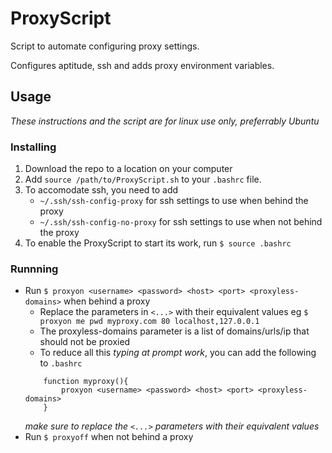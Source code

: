 ProxyScript
===========

Script to automate configuring proxy settings.

Configures aptitude, ssh and adds proxy environment variables.

Usage
-----

*These instructions and the script are for linux use only, preferrably Ubuntu*

### Installing

1. Download the repo to a location on your computer
2. Add ```source /path/to/ProxyScript.sh``` to your ```.bashrc``` file.
3. To accomodate ssh, you need to add
    * ```~/.ssh/ssh-config-proxy``` for ssh settings to use when behind the proxy
    * ```~/.ssh/ssh-config-no-proxy``` for ssh settings to use when not behind the proxy
4. To enable the ProxyScript to start its work, run ```$ source .bashrc```


### Runnning

* Run ```$ proxyon <username> <password> <host> <port> <proxyless-domains>``` when behind a proxy
    * Replace the parameters in ```<...>``` with their equivalent values eg
    ```$ proxyon me pwd myproxy.com 80 localhost,127.0.0.1```
    * The proxyless-domains parameter is a list of domains/urls/ip that should not
    be proxied
    * To reduce all this *typing at prompt work*, you can add the following to ```.bashrc```
    ```
        function myproxy(){
            proxyon <username> <password> <host> <port> <proxyless-domains>
        }
    ```
    *make sure to replace the ```<...>``` parameters with their equivalent values*
* Run ```$ proxyoff``` when not behind a proxy
